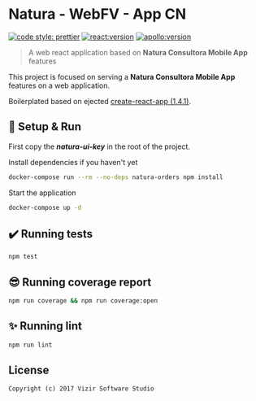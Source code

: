 # Natura - WebFV - App CN

[![code style: prettier](https://img.shields.io/badge/code_style-prettier-ff69b4.svg)](https://github.com/prettier/prettier) [![react:version](https://img.shields.io/badge/react-16.0.0-blue.svg)](https://github.com/facebook/react) [![apollo:version](https://img.shields.io/badge/apollo-2.0.0-yellow.svg)](https://github.com/apollographql/apollo-client)

> A web react application based on **Natura Consultora Mobile App** features

This project is focused on serving a **Natura Consultora Mobile App** features on a web application.

Boilerplated based on ejected [create-react-app (1.4.1)](https://github.com/facebookincubator/create-react-app).

## :rocket: Setup & Run

First copy the ***natura-ui-key*** in the root of the project.

Install dependencies if you haven't yet

```sh
docker-compose run --rm --no-deps natura-orders npm install
```

Start the application

```sh
docker-compose up -d
```

## :heavy_check_mark: Running tests

```sh
npm test
```

## :sunglasses: Running coverage report

```sh
npm run coverage && npm run coverage:open
```

## :sparkles: Running lint

```sh
npm run lint
```

## License

```
Copyright (c) 2017 Vizir Software Studio
```
